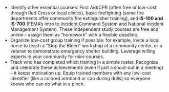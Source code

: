 - Identify other essential courses: First Aid/CPR (often free or low-cost through Red Cross or local clinics), basic firefighting (some fire departments offer community fire extinguisher training), and **IS-100 and IS-700** (FEMA’s intro to Incident Command System and National Incident Management System). These independent study courses are free and online – assign them as “homework” with a flexible deadline.  
- Organize low-cost group training if possible: for example, invite a local nurse to teach a “Stop the Bleed” workshop at a community center, or a veteran to demonstrate emergency shelter building. Leverage willing experts in your community for mini-courses.  
- Track who has completed which training in a simple roster. Recognize and celebrate these achievements (even if just a shout-out in a meeting) – it keeps motivation up. Equip trained members with any low-cost identifier (like a colored armband or cap during drills) so everyone knows who can do what in a pinch.